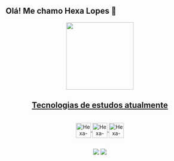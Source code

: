 ## Olá! Me chamo Hexa Lopes 👋


<div align="center">
  <a href="https://github.com/rafaballerini">
  <img height="180em" src="https://github-readme-stats.vercel.app/api?username=HexaLopes&show_icons=true&theme=gruvbox&include_all_commits=true&count_private=true"/>
  
 ## Tecnologias de estudos atualmente
 
<div style="display: inline_block"><br>
  <img align="center" alt="Hexa-HTML"  heigth="30" width="40" src="https://cdn.icon-icons.com/icons2/2107/PNG/512/file_type_html_icon_130541.png">
  <img align="center" alt="Hexa-CSS" heigth="30" width="40" src="https://cdn.icon-icons.com/icons2/2107/PNG/512/file_type_css_icon_130661.png">
  <img align="center" alt="Hexa-Js" heigth="30" width="40"  src="https://cdn.icon-icons.com/icons2/2107/PNG/512/file_type_js_official_icon_130509.png">
</div>
  
 ##
<div>
<a href="https://www.linkedin.com/hexalopesanalistasuporte" target="_blank"><img src="https://img.shields.io/badge/LinkedIn-0077B5?style=for-the-badge&logo=linkedin&logoColor=white"></a>
  <a href="https://www.instagram.com/hexa_lopes/" target="_blank"><img src="https://img.shields.io/badge/Instagram-E4405F?style=for-the-badge&logo=instagram&logoColor=white" target="_blank"></a>
</div>
   
 
